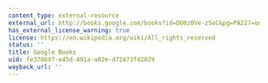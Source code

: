 ```yaml
---
content_type: external-resource
external_url: http://books.google.com/books?id=DU8z0Ve-zSoC&pg=PA227=onepage
has_external_license_warning: true
license: https://en.wikipedia.org/wiki/All_rights_reserved
status: ''
title: Google Books
uid: fe370b97-e45d-491a-a02e-d72473fd2029
wayback_url: ''
---
```

